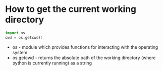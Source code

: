# How to get the current working directory

```python
import os
cwd = os.getcwd()
```

- os - module which provides functions for interacting with the operating system
- os.getcwd - returns the absolute path of the working directory (where python is currently running) as a string
